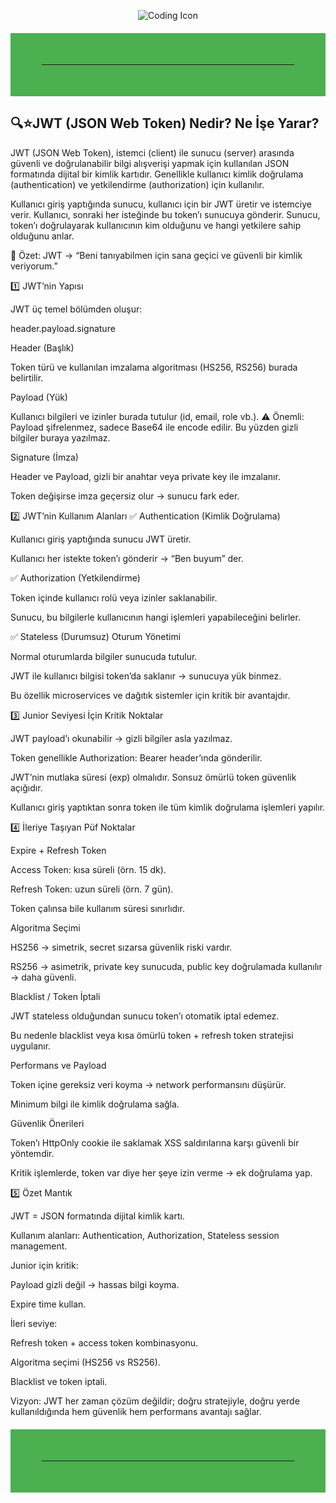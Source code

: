 <p align="center">
  <img src="https://img.icons8.com/external-flaticons-lineal-color-flat-icons/64/000000/external-coding-web-development-flaticons-lineal-color-flat-icons.png" alt="Coding Icon" />
</p>
<hr style="border: 50px solid #4CAF50; margin: 20px 0;">

## 🔍⭐JWT (JSON Web Token) Nedir? Ne İşe Yarar?

JWT (JSON Web Token), istemci (client) ile sunucu (server) arasında güvenli ve doğrulanabilir bilgi alışverişi yapmak için kullanılan JSON formatında dijital bir kimlik kartıdır.
Genellikle kullanıcı kimlik doğrulama (authentication) ve yetkilendirme (authorization) için kullanılır.

Kullanıcı giriş yaptığında sunucu, kullanıcı için bir JWT üretir ve istemciye verir. Kullanıcı, sonraki her isteğinde bu token’ı sunucuya gönderir. Sunucu, token’ı doğrulayarak kullanıcının kim olduğunu ve hangi yetkilere sahip olduğunu anlar.

📌 Özet: JWT → “Beni tanıyabilmen için sana geçici ve güvenli bir kimlik veriyorum.”

1️⃣ JWT’nin Yapısı

JWT üç temel bölümden oluşur:

header.payload.signature


Header (Başlık)

Token türü ve kullanılan imzalama algoritması (HS256, RS256) burada belirtilir.

Payload (Yük)

Kullanıcı bilgileri ve izinler burada tutulur (id, email, role vb.).
⚠️ Önemli: Payload şifrelenmez, sadece Base64 ile encode edilir. Bu yüzden gizli bilgiler buraya yazılmaz.

Signature (İmza)

Header ve Payload, gizli bir anahtar veya private key ile imzalanır.

Token değişirse imza geçersiz olur → sunucu fark eder.

2️⃣ JWT’nin Kullanım Alanları
✅ Authentication (Kimlik Doğrulama)

Kullanıcı giriş yaptığında sunucu JWT üretir.

Kullanıcı her istekte token’ı gönderir → “Ben buyum” der.

✅ Authorization (Yetkilendirme)

Token içinde kullanıcı rolü veya izinler saklanabilir.

Sunucu, bu bilgilerle kullanıcının hangi işlemleri yapabileceğini belirler.

✅ Stateless (Durumsuz) Oturum Yönetimi

Normal oturumlarda bilgiler sunucuda tutulur.

JWT ile kullanıcı bilgisi token’da saklanır → sunucuya yük binmez.

Bu özellik microservices ve dağıtık sistemler için kritik bir avantajdır.

3️⃣ Junior Seviyesi İçin Kritik Noktalar

JWT payload’ı okunabilir → gizli bilgiler asla yazılmaz.

Token genellikle Authorization: Bearer <token> header’ında gönderilir.

JWT’nin mutlaka süresi (exp) olmalıdır. Sonsuz ömürlü token güvenlik açığıdır.

Kullanıcı giriş yaptıktan sonra token ile tüm kimlik doğrulama işlemleri yapılır.

4️⃣ İleriye Taşıyan Püf Noktalar

Expire + Refresh Token

Access Token: kısa süreli (örn. 15 dk).

Refresh Token: uzun süreli (örn. 7 gün).

Token çalınsa bile kullanım süresi sınırlıdır.

Algoritma Seçimi

HS256 → simetrik, secret sızarsa güvenlik riski vardır.

RS256 → asimetrik, private key sunucuda, public key doğrulamada kullanılır → daha güvenli.

Blacklist / Token İptali

JWT stateless olduğundan sunucu token’ı otomatik iptal edemez.

Bu nedenle blacklist veya kısa ömürlü token + refresh token stratejisi uygulanır.

Performans ve Payload

Token içine gereksiz veri koyma → network performansını düşürür.

Minimum bilgi ile kimlik doğrulama sağla.

Güvenlik Önerileri

Token’ı HttpOnly cookie ile saklamak XSS saldırılarına karşı güvenli bir yöntemdir.

Kritik işlemlerde, token var diye her şeye izin verme → ek doğrulama yap.

5️⃣ Özet Mantık

JWT = JSON formatında dijital kimlik kartı.

Kullanım alanları: Authentication, Authorization, Stateless session management.

Junior için kritik:

Payload gizli değil → hassas bilgi koyma.

Expire time kullan.

İleri seviye:

Refresh token + access token kombinasyonu.

Algoritma seçimi (HS256 vs RS256).

Blacklist ve token iptali.

Vizyon: JWT her zaman çözüm değildir; doğru stratejiyle, doğru yerde kullanıldığında hem güvenlik hem performans avantajı sağlar.
<hr style="border: 50px solid #4CAF50; margin: 20px 0;">